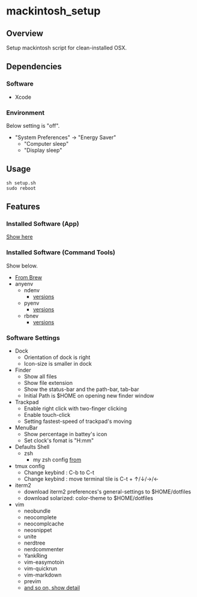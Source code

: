 # mackintosh_setup
## Overview
Setup mackintosh script for clean-installed OSX.

## Dependencies
### Software
 + Xcode

### Environment
Below setting is "off".
 + "System Preferences" -> "Energy Saver"
   + "Computer sleep"
   + "Display sleep"

## Usage
    sh setup.sh
    sudo reboot

## Features
### Installed Software (App)
[Show here](./playbook/roles/brew/cask/vars/main.yml)

### Installed Software (Command Tools)
Show below.
 + [From Brew](./playbook/roles/brew/module/vars/main.yml)
 + anyenv
   + ndenv
     + [versions](./playbook/roles/anyenv/ndenv/vars/main.yml)
   + pyenv
     + [versions](./playbook/roles/anyenv/pyenv/vars/main.yml)
   + rbnev
     + [versions](./playbook/roles/anyenv/rbenv/vars/main.yml)

### Software Settings
 + Dock
   + Orientation of dock is right
   + Icon-size is smaller in dock
 + Finder
   + Show all files
   + Show file extension
   + Show the status-bar and the path-bar, tab-bar
   + Initial Path is $HOME on opening new finder window
 + Trackpad
   +  Enable right click with two-finger clicking
   +  Enable touch-click
   +  Setting fastest-speed of trackpad's moving
 + MenuBar
   + Show percentage in battey's icon
   + Set clock's fomat is "H:mm"
 + Defaults Shell
   + zsh
     + my zsh config [from](https://github.com/kota999/dotfiles/blob/master/zshrc)
 + tmux config
   + Change keybind : C-b to C-t
   + Change keybind : move terminal tile is C-t + ↑/↓/→/←
 + iterm2
   + download iterm2 preferences's general-settings to $HOME/dotfiles
   + download solarized: color-theme to $HOME/dotfiles
 + vim
   + neobundle
   + neocomplete
   + neocomplcache
   + neosnippet
   + unite
   + nerdtree
   + nerdcommenter
   + YankRing
   + vim-easymotoin
   + vim-quickrun
   + vim-markdown
   + previm
   + [and so on, show detail](https://github.com/kota999/dotfiles/blob/master/vim/vimrc)
